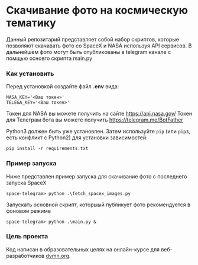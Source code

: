 # Скачивание фото на космическую тематику

Данный репозитарий представляет собой набор скриптов, которые позволяют скачавать фото со SpaceX и NASA используя API сервисов. В дальнейшем фото могут быть опубликованы в telegram канале с помщью основго скрипта main.py

### Как установить

Перед установкой создайте файл **.env** вида:
```
NASA_KEY='<Ваш токен>'
TELEGA_KEY='<Ваш токен>'
```
Токен для NASA вы можете получить на сайте https://api.nasa.gov/
Токен для Телеграм бота вы можете получить https://telegram.me/BotFather

Python3 должен быть уже установлен. 
Затем используйте `pip` (или `pip3`, есть конфликт с Python2) для установки зависимостей:
```
pip install -r requirements.txt
```

### Пример запуска

Ниже представлен пример запуска для скачивание фото с последнего запуска SpaceX
```
space-telegram> python .\fetch_spacex_images.py   

```
Запускать основной скрипт, которыый публикует фото рекомендуется  в фоновом режиме
```
space-telegram> python .\main.py &  

```

### Цель проекта

Код написан в образовательных целях на онлайн-курсе для веб-разработчиков [dvmn.org](https://dvmn.org/).
